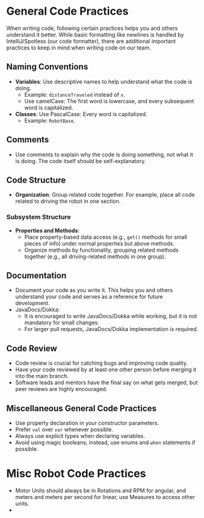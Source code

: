 # General Code Practices

When writing code, following certain practices helps you and others understand it better. While basic formatting like
newlines is handled by IntelliJ/Spotless (our code formatter), there are additional important practices to keep in mind
when writing code on our team.

## Naming Conventions

- **Variables**: Use descriptive names to help understand what the code is doing.
    - Example: `distanceTraveled` instead of `x`.
    - Use camelCase: The first word is lowercase, and every subsequent word is capitalized.
- **Classes**: Use PascalCase: Every word is capitalized.
    - Example: `RobotBase`.

## Comments

- Use comments to explain why the code is doing something, not what it is doing. The code itself should be
  self-explanatory.

## Code Structure

- **Organization**: Group related code together. For example, place all code related to driving the robot in one
  section.

### Subsystem Structure

- **Properties and Methods**:
    - Place property-based data access (e.g., `get()` methods for small pieces of info) under normal properties but
      above methods.
    - Organize methods by functionality, grouping related methods together (e.g., all driving-related methods in one
      group).

## Documentation

- Document your code as you write it. This helps you and others understand your code and serves as a reference for
  future development.
- JavaDocs/Dokka:
    - It is encouraged to write JavaDocs/Dokka while working, but it is not mandatory for small changes.
    - For larger pull requests, JavaDocs/Dokka implementation is required.

## Code Review

- Code review is crucial for catching bugs and improving code quality.
- Have your code reviewed by at least one other person before merging it into the main branch.
- Software leads and mentors have the final say on what gets merged, but peer reviews are highly encouraged.

## Miscellaneous General Code Practices

- Use property declaration in your constructor parameters.
- Prefer `val` over `var` whenever possible.
- Always use explicit types when declaring variables.
- Avoid using magic booleans; instead, use enums and `when` statements if possible.

# Misc Robot Code Practices

- Motor Units should always be in Rotations and RPM for angular, and meters and meters per second for linear, use
  Measures to access other units.
- 
